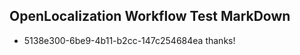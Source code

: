 ## OpenLocalization Workflow Test MarkDown
* 5138e300-6be9-4b11-b2cc-147c254684ea thanks!

<!--HONumber=Jul16_HO3-->


